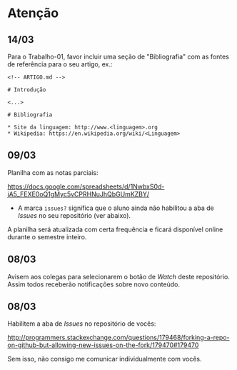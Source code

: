 # Atenção

## 14/03

Para o Trabalho-01, favor incluir uma seção de "Bibliografia" com as fontes de 
referência para o seu artigo, ex.:

```
<!-- ARTIGO.md -->

# Introdução

<...>

# Bibliografia

* Site da linguagem: http://www.<linguagem>.org
* Wikipedia: https://en.wikipedia.org/wiki/<Linguagem>
```

## 09/03

Planilha com as notas parciais:

https://docs.google.com/spreadsheets/d/1NwbxS0d-jA5_FEXE0oQ1gMyc5vCPRHNuJhQbGUmKZBY/

* A marca `issues?` significa que o aluno ainda não habilitou a aba de *Issues* 
  no seu repositório (ver abaixo).

A planilha será atualizada com certa frequência e ficará disponível online 
durante o semestre inteiro.

## 08/03

Avisem aos colegas para selecionarem o botão de *Watch* deste repositório.
Assim todos receberão notificações sobre novo conteúdo.

## 08/03

Habilitem a aba de *Issues* no repositório de vocês:

http://programmers.stackexchange.com/questions/179468/forking-a-repo-on-github-but-allowing-new-issues-on-the-fork/179470#179470

Sem isso, não consigo me comunicar individualmente com vocês.
